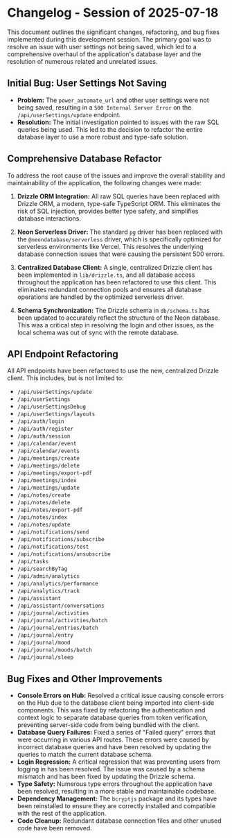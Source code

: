 # Changelog - Session of 2025-07-18

This document outlines the significant changes, refactoring, and bug fixes implemented during this development session. The primary goal was to resolve an issue with user settings not being saved, which led to a comprehensive overhaul of the application's database layer and the resolution of numerous related and unrelated issues.

## Initial Bug: User Settings Not Saving

*   **Problem:** The `power_automate_url` and other user settings were not being saved, resulting in a `500 Internal Server Error` on the `/api/userSettings/update` endpoint.
*   **Resolution:** The initial investigation pointed to issues with the raw SQL queries being used. This led to the decision to refactor the entire database layer to use a more robust and type-safe solution.

## Comprehensive Database Refactor

To address the root cause of the issues and improve the overall stability and maintainability of the application, the following changes were made:

1.  **Drizzle ORM Integration:** All raw SQL queries have been replaced with Drizzle ORM, a modern, type-safe TypeScript ORM. This eliminates the risk of SQL injection, provides better type safety, and simplifies database interactions.

2.  **Neon Serverless Driver:** The standard `pg` driver has been replaced with the `@neondatabase/serverless` driver, which is specifically optimized for serverless environments like Vercel. This resolves the underlying database connection issues that were causing the persistent 500 errors.

3.  **Centralized Database Client:** A single, centralized Drizzle client has been implemented in `lib/drizzle.ts`, and all database access throughout the application has been refactored to use this client. This eliminates redundant connection pools and ensures all database operations are handled by the optimized serverless driver.

4.  **Schema Synchronization:** The Drizzle schema in `db/schema.ts` has been updated to accurately reflect the structure of the Neon database. This was a critical step in resolving the login and other issues, as the local schema was out of sync with the remote database.

## API Endpoint Refactoring

All API endpoints have been refactored to use the new, centralized Drizzle client. This includes, but is not limited to:

*   `/api/userSettings/update`
*   `/api/userSettings`
*   `/api/userSettingsDebug`
*   `/api/userSettings/layouts`
*   `/api/auth/login`
*   `/api/auth/register`
*   `/api/auth/session`
*   `/api/calendar/event`
*   `/api/calendar/events`
*   `/api/meetings/create`
*   `/api/meetings/delete`
*   `/api/meetings/export-pdf`
*   `/api/meetings/index`
*   `/api/meetings/update`
*   `/api/notes/create`
*   `/api/notes/delete`
*   `/api/notes/export-pdf`
*   `/api/notes/index`
*   `/api/notes/update`
*   `/api/notifications/send`
*   `/api/notifications/subscribe`
*   `/api/notifications/test`
*   `/api/notifications/unsubscribe`
*   `/api/tasks`
*   `/api/searchByTag`
*   `/api/admin/analytics`
*   `/api/analytics/performance`
*   `/api/analytics/track`
*   `/api/assistant`
*   `/api/assistant/conversations`
*   `/api/journal/activities`
*   `/api/journal/activities/batch`
*   `/api/journal/entries/batch`
*   `/api/journal/entry`
*   `/api/journal/mood`
*   `/api/journal/moods/batch`
*   `/api/journal/sleep`

## Bug Fixes and Other Improvements

*   **Console Errors on Hub:** Resolved a critical issue causing console errors on the Hub due to the database client being imported into client-side components. This was fixed by refactoring the authentication and context logic to separate database queries from token verification, preventing server-side code from being bundled with the client.
*   **Database Query Failures:** Fixed a series of "Failed query" errors that were occurring in various API routes. These errors were caused by incorrect database queries and have been resolved by updating the queries to match the current database schema.
*   **Login Regression:** A critical regression that was preventing users from logging in has been resolved. The issue was caused by a schema mismatch and has been fixed by updating the Drizzle schema.
*   **Type Safety:** Numerous type errors throughout the application have been resolved, resulting in a more stable and maintainable codebase.
*   **Dependency Management:** The `bcryptjs` package and its types have been reinstalled to ensure they are correctly installed and compatible with the rest of the application.
*   **Code Cleanup:** Redundant database connection files and other unused code have been removed.